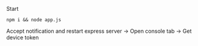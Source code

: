 Start
```
npm i && node app.js
```

Accept notification and restart express server -> Open console tab -> Get device token